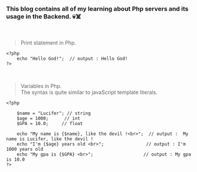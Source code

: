 ### This blog contains all of my learning about Php servers and its usage in the Backend. 💀☠️ 
<br>

> Print statement in Php.

    <?php
        echo "Hello God!";  // output : Hello God!
    ?>

<br>

> Variables in Php. <br>
> The syntax is quite similar to javaScript template literals. 

    <?php

        $name = "Lucifer"; // string
        $age = 1000;      // int
        $GPA = 10.0;     // float

        echo "My name is {$name}, like the devil !<br>";  // output :  My name is Lucifer, like the devil !
        echo "I'm {$age} years old <br>";                // output : I'm 1000 years old
        echo "My gpa is {$GPA} <br>";                   // output : My gpa is 10.0
    ?>
